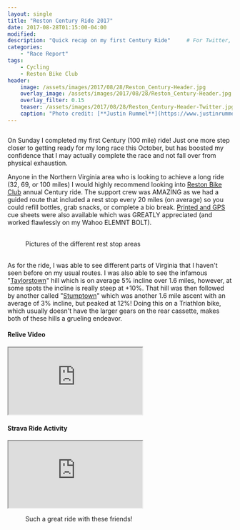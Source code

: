 ```yaml
---
layout: single
title: "Reston Century Ride 2017"
date: 2017-08-28T01:15:00-04:00
modified:
description: "Quick recap on my first Century Ride" 	# For Twitter, not the Title
categories:
    - "Race Report"
tags:
    - Cycling
    - Reston Bike Club
header:
    image: /assets/images/2017/08/28/Reston_Century-Header.jpg            # Twitter (use 'overlay_image')
    overlay_image: /assets/images/2017/08/28/Reston_Century-Header.jpg    # Article header at 2048x768
    overlay_filter: 0.15
    teaser: /assets/images/2017/08/28/Reston_Century-Header-Twitter.jpg   # Shrink image to 575x216
    caption: "Photo credit: [**Justin Rummel**](https://www.justinrummel.com)"
---
```


<figure class="align-right"><a href="{{ site.url }}/assets/images/2017/08/28/Reston_Century-LG-2.jpg"><img src="{{ site.url }}/assets/images/2017/08/28/Reston_Century-SM-2.jpg" alt="" /></a></figure>On Sunday I completed my first Century (100 mile) ride!  Just one more step closer to getting ready for my long race this October, but has boosted my confidence that I may actually complete the race and not fall over from physical exhaustion.

Anyone in the Northern Virginia area who is looking to achieve a long ride (32, 69, or 100 miles) I would highly recommend looking into [Reston Bike Club][rbc] annual Century ride.  The support crew was AMAZING as we had a guided route that included a rest stop every 20 miles (on average) so you could refill bottles, grab snacks, or complete a bio break.  [Printed and GPS][maps] cue sheets were also available which was GREATLY appreciated (and worked flawlessly on my Wahoo ELEMNT BOLT).

<figure class="third">
<a href="{{ site.url }}/assets/images/2017/08/28/Reston_Century-LG-1.jpg"><img src="{{ site.url }}/assets/images/2017/08/28/Reston_Century-LG-1.jpg" alt="" /></a>
<a href="{{ site.url }}/assets/images/2017/08/28/Reston_Century-LG-3.jpg"><img src="{{ site.url }}/assets/images/2017/08/28/Reston_Century-LG-3.jpg" alt="" /></a>
<a href="{{ site.url }}/assets/images/2017/08/28/Reston_Century-LG-5.jpg"><img src="{{ site.url }}/assets/images/2017/08/28/Reston_Century-LG-5.jpg" alt="" /></a>
<figcaption class="align-text-center">Pictures of the different rest stop areas</figcaption><br />
</figure>

As for the ride, I was able to see different parts of Virginia that I haven't seen before on my usual routes.  I was also able to see the infamous "[Taylorstown][taylor]" hill which is on average 5% incline over 1.6 miles, however, at some spots the incline is really steep at +10%.  That hill was then followed by another called "[Stumptown][stump]" which was another 1.6 mile ascent with an average of 3% incline, but peaked at 12%!  Doing this on a Triathlon bike, which usually doesn't have the larger gears on the rear cassette, makes both of these hills a grueling endeavor.

<!-- Relive Frame -->
#### Relive Video
<div class="embed-container embed-container-relive">
    <iframe src='https://www.relive.cc/view/1155433465/embed?x-ref=sc' scrolling='no' allowtransparency webkitAllowFullScreen mozallowfullscreen allowFullScreen></iframe>
</div>


<!-- Strava Frame -->
#### Strava Ride Activity
<div class="embed-container embed-container-strava">
    <iframe src='https://www.strava.com/activities/1155433465/embed/f25254769a88cc050972c27cba6da2a6235be8bb' scrolling='no' allowtransparency webkitAllowFullScreen mozallowfullscreen allowFullScreen></iframe>
</div>

<figure class="align-center"><a href="{{ site.url }}/assets/images/2017/08/28/Reston_Century-Team-LG-1.jpg"><img src="{{ site.url }}/assets/images/2017/08/28/Reston_Century-Team-MD-1.jpg" alt="" /></a>
<figcaption class="align-text-center">Such a great ride with these friends!</figcaption><br />
</figure>


[rbc]: https://restonbikeclub.org/page-1860707
[maps]: https://ridewithgps.com/events/30985-reston-century-2017
[taylor]: https://www.strava.com/activities/1155433465/analysis/13712/14288
[stump]: https://www.strava.com/activities/1155433465/analysis/14593/15120